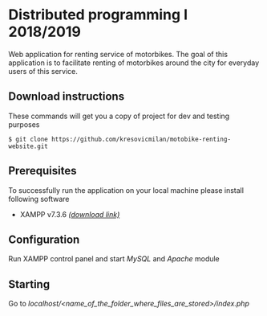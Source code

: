 # Distributed programming I 2018/2019

Web application for renting service of motorbikes. The goal of this application is to facilitate renting of motorbikes around the city for everyday users of this service.

## Download instructions

These commands will get you a copy of project for dev and testing purposes
```
$ git clone https://github.com/kresovicmilan/motobike-renting-website.git
```

## Prerequisites

To successfully run the application on your local machine please install following software

* XAMPP v7.3.6 [*(download link)*](https://www.apachefriends.org/download.html)

## Configuration

Run XAMPP control panel and start *MySQL* and *Apache* module

## Starting

Go to *localhost/<name_of_the_folder_where_files_are_stored>/index.php*
